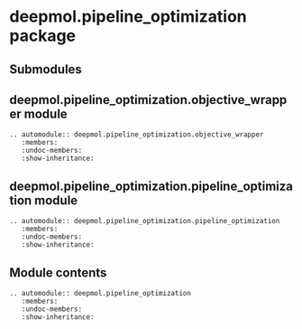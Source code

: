 # deepmol.pipeline_optimization package

## Submodules

## deepmol.pipeline_optimization.objective_wrapper module

```{eval-rst}
.. automodule:: deepmol.pipeline_optimization.objective_wrapper
   :members:
   :undoc-members:
   :show-inheritance:
```

## deepmol.pipeline_optimization.pipeline_optimization module

```{eval-rst}
.. automodule:: deepmol.pipeline_optimization.pipeline_optimization
   :members:
   :undoc-members:
   :show-inheritance:
```

## Module contents

```{eval-rst}
.. automodule:: deepmol.pipeline_optimization
   :members:
   :undoc-members:
   :show-inheritance:
```
